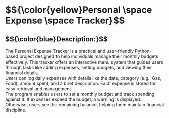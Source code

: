 <h1>$${\color{yellow}Personal \space Expense \space Tracker}$$</h1>

<h2>$${\color{blue}Description:}$$</h2>
The Personal Expense Tracker is a practical and user-friendly Python-based project 
designed to help individuals manage their monthly budgets effectively. This tracker offers an 
interactive menu system that guides users through tasks like adding expenses, setting budgets, and 
viewing their financial details.
<br>
Users can log daily expenses with details like the date, category (e.g., Gas, Food), amount 
spent, and a brief description. Each expense is stored for easy retrieval and management.
<br>
The program enables users to set a monthly budget and track spending against it. If 
expenses exceed the budget, a warning is displayed. Otherwise, users see the remaining balance, 
helping them maintain financial discipline.
